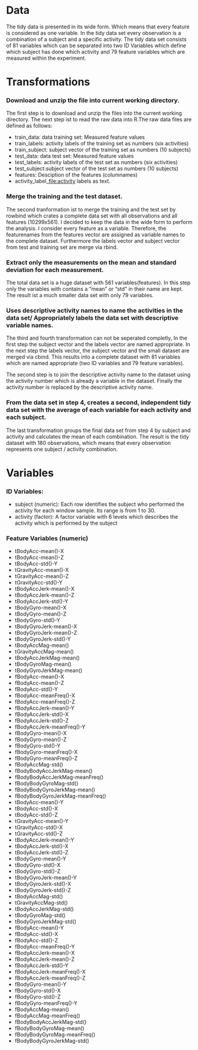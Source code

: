 Data
====

The tidy data is presented in its wide form. Which means that every
feature is considered as one variable. In the tidy data set every
observation is a combination of a subject and a specific activity. The
tidy data set consists of 81 variables which can be separated into two
ID Variables which define which subject has done which activity and 79
feature variables which are measured within the experiment.

Transformations
===============

### Download and unzip the file into current working directory.

The first step is to download and unzip the files into the current
working directory. The next step ist to read the raw data into R.The raw
data files are defined as follows:

-   train\_data: data training set: Measured feature values
-   train\_labels: activity labels of the training set as numbers (six
    activities)
-   train\_subject: subject vector of the training set as numbers (10
    subjects)
-   test\_data: data test set: Measured feature values
-   test\_labels: activity labels of the test set as numbers (six
    activities)
-   test\_subject:subject vector of the test set as numbers (10
    subjects)
-   features: Desciption of the features (columnames)
-   activity\_label\_<a href="file:activity" class="uri">file:activity</a>
    labels as text.

### Merge the training and the test dataset.

The second tranformation ist to merge the training and the test set by
rowbind which crates a complete data set with all observations and all
features (10299x561). I decided to keep the data in the wide form to
perform the analysis. I consider every feature as a variable. Therefore,
the featurenames from the features vector are assigned as variable names
to the complete dataset. Furthermore the labels vector and subject
vector from test and training set are merge via rbind.

### Extract only the measurements on the mean and standard deviation for each measurement.

The total data set is a huge dataset with 561 variables(features). In
this step only the variables with contains a “mean” or “std” in their
name are kept. The result ist a much smaller data set with only 79
variables.

### Uses descriptive activity names to name the activities in the data set/ Appropriately labels the data set with descriptive variable names.

The third and fourth transformation can not be seperated completly, In
the first step the subject vector and the labels vector are named
appropriate. In the next step the labels vector, the subject vector and
the small dataset are merged via cbind. This results into a complete
dataset with 81 variables which are named appropriate (two ID variables
and 79 feature variables).

The second step is to join the descriptive activity name to the dataset
using the activity number which is already a variable in the dataset.
Finally the activity number is replaced by the descriptive activity
name.

### From the data set in step 4, creates a second, independent tidy data set with the average of each variable for each activity and each subject.

The last transformation groups the final data set from step 4 by subject
and activity and calculates the mean of each combination. The result is
the tidy dataset with 180 observations, which means that every
observation represents one subject / activity combination.

Variables
=========

### ID Variables:

-   subject (numeric): Each row identifies the subject who performed the
    activity for each window sample. Its range is from 1 to 30.
-   activity (factor): A factor variable with 6 levels which describes
    the activity which is performed by the subject

### Feature Variables (numeric)

-   tBodyAcc-mean()-X
-   tBodyAcc-mean()-Z
-   tBodyAcc-std()-Y
-   tGravityAcc-mean()-X
-   tGravityAcc-mean()-Z
-   tGravityAcc-std()-Y
-   tBodyAccJerk-mean()-X
-   tBodyAccJerk-mean()-Z
-   tBodyAccJerk-std()-Y
-   tBodyGyro-mean()-X
-   tBodyGyro-mean()-Z
-   tBodyGyro-std()-Y
-   tBodyGyroJerk-mean()-X
-   tBodyGyroJerk-mean()-Z
-   tBodyGyroJerk-std()-Y
-   tBodyAccMag-mean()
-   tGravityAccMag-mean()
-   tBodyAccJerkMag-mean()
-   tBodyGyroMag-mean()
-   tBodyGyroJerkMag-mean()
-   fBodyAcc-mean()-X
-   fBodyAcc-mean()-Z
-   fBodyAcc-std()-Y
-   fBodyAcc-meanFreq()-X
-   fBodyAcc-meanFreq()-Z
-   fBodyAccJerk-mean()-Y
-   fBodyAccJerk-std()-X
-   fBodyAccJerk-std()-Z
-   fBodyAccJerk-meanFreq()-Y
-   fBodyGyro-mean()-X
-   fBodyGyro-mean()-Z
-   fBodyGyro-std()-Y
-   fBodyGyro-meanFreq()-X
-   fBodyGyro-meanFreq()-Z
-   fBodyAccMag-std()
-   fBodyBodyAccJerkMag-mean()
-   fBodyBodyAccJerkMag-meanFreq()
-   fBodyBodyGyroMag-std()
-   fBodyBodyGyroJerkMag-mean()
-   fBodyBodyGyroJerkMag-meanFreq()
-   tBodyAcc-mean()-Y
-   tBodyAcc-std()-X
-   tBodyAcc-std()-Z
-   tGravityAcc-mean()-Y
-   tGravityAcc-std()-X
-   tGravityAcc-std()-Z
-   tBodyAccJerk-mean()-Y
-   tBodyAccJerk-std()-X
-   tBodyAccJerk-std()-Z
-   tBodyGyro-mean()-Y
-   tBodyGyro-std()-X
-   tBodyGyro-std()-Z
-   tBodyGyroJerk-mean()-Y
-   tBodyGyroJerk-std()-X
-   tBodyGyroJerk-std()-Z
-   tBodyAccMag-std()
-   tGravityAccMag-std()
-   tBodyAccJerkMag-std()
-   tBodyGyroMag-std()
-   tBodyGyroJerkMag-std()
-   fBodyAcc-mean()-Y
-   fBodyAcc-std()-X
-   fBodyAcc-std()-Z
-   fBodyAcc-meanFreq()-Y
-   fBodyAccJerk-mean()-X
-   fBodyAccJerk-mean()-Z
-   fBodyAccJerk-std()-Y
-   fBodyAccJerk-meanFreq()-X
-   fBodyAccJerk-meanFreq()-Z
-   fBodyGyro-mean()-Y
-   fBodyGyro-std()-X
-   fBodyGyro-std()-Z
-   fBodyGyro-meanFreq()-Y
-   fBodyAccMag-mean()
-   fBodyAccMag-meanFreq()
-   fBodyBodyAccJerkMag-std()
-   fBodyBodyGyroMag-mean()
-   fBodyBodyGyroMag-meanFreq()
-   fBodyBodyGyroJerkMag-std()

